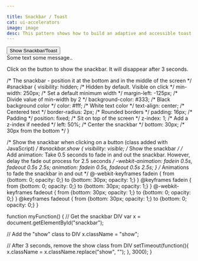 ```yaml
---

title: Snackbar / Toast
cat: ui-accelerators
image: image
desc: This pattern shows how to build an adaptive and accessible toast component with a few lines of JS.
---
```



<html-code>
<!-- Use a button to open the snackbar -->
<button onclick="myFunction()">Show Snackbar/Toast</button>

<!-- The actual snackbar -->
<div id="snackbar">Some text some message..</div>
<p>Click on the button to show the snackbar. It will disappear after 3 seconds.</p>
</html-code>

<css-code>
/* The snackbar - position it at the bottom and in the middle of the screen */
#snackbar {
  visibility: hidden; /* Hidden by default. Visible on click */
  min-width: 250px; /* Set a default minimum width */
  margin-left: -125px; /* Divide value of min-width by 2 */
  background-color: #333; /* Black background color */
  color: #fff; /* White text color */
  text-align: center; /* Centered text */
  border-radius: 2px; /* Rounded borders */
  padding: 16px; /* Padding */
  position: fixed; /* Sit on top of the screen */
  z-index: 1; /* Add a z-index if needed */
  left: 50%; /* Center the snackbar */
  bottom: 30px; /* 30px from the bottom */
}

/* Show the snackbar when clicking on a button (class added with JavaScript) */
#snackbar.show {
  visibility: visible; /* Show the snackbar */
  /* Add animation: Take 0.5 seconds to fade in and out the snackbar.
  However, delay the fade out process for 2.5 seconds */
  -webkit-animation: fadein 0.5s, fadeout 0.5s 2.5s;
  animation: fadein 0.5s, fadeout 0.5s 2.5s;
}
/* Animations to fade the snackbar in and out */
@-webkit-keyframes fadein {
  from {bottom: 0; opacity: 0;}
  to {bottom: 30px; opacity: 1;}
}
@keyframes fadein {
  from {bottom: 0; opacity: 0;}
  to {bottom: 30px; opacity: 1;}
}
@-webkit-keyframes fadeout {
  from {bottom: 30px; opacity: 1;}
  to {bottom: 0; opacity: 0;}
}
@keyframes fadeout {
  from {bottom: 30px; opacity: 1;}
  to {bottom: 0; opacity: 0;}
}
</css-code>

<js-code>
  function myFunction() {
  // Get the snackbar DIV
  var x = document.getElementById("snackbar");

  // Add the "show" class to DIV
  x.className = "show";

  // After 3 seconds, remove the show class from DIV
  setTimeout(function(){ x.className = x.className.replace("show", ""); }, 3000);
}
</js-code>